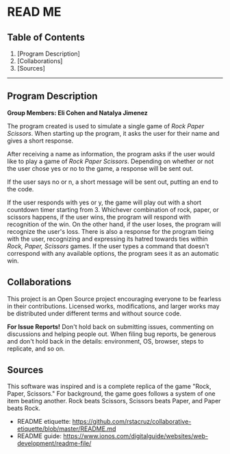 # READ ME

## Table of Contents
1. [Program Description]
2. [Collaborations]
3. [Sources]

***

## Program Description
**Group Members: Eli Cohen and Natalya Jimenez**

The program created is used to simulate a single game of *Rock Paper Scissors*. When starting up the program, it asks the user for their name and gives a short response. 

After receiving a name as information, the program asks if the user would like to play a game of *Rock Paper Scissors*. Depending on whether or not the user chose yes or no to the game, a response will be sent out. 

If the user says no or n, a short message will be sent out, putting an end to the code.

If the user responds with yes or y, the game will play out with a short countdown timer starting from 3. Whichever combination of rock, paper, or scissors happens, if the user wins, the program will respond with recognition of the win. On the other hand, if the user loses, the program will recognize the user's loss.
There is also a response for the program tieing with the user, recognizing and expressing its hatred towards ties within *Rock, Paper, Scissors* games. If the user types a command that doesn't correspond with any available options, the program sees it as an automatic win. 

## Collaborations
This project is an Open Source project encouraging everyone to be fearless in their contributions. Licensed works, modifications, and larger works may be distributed under different terms and without source code. 

**For Issue Reports!** Don't hold back on submitting issues, commenting on discussions and helping people out. When filing bug reports, be generous and don't hold back in the details: environment, OS, browser, steps to replicate, and so on.

## Sources
This software was inspired and is a complete replica of the game "Rock, Paper, Scissors." For background, the game goes follows a system of one item beating another. Rock beats Scissors, Scissors beats Paper, and Paper beats Rock.

- README etiquette: https://github.com/rstacruz/collaborative-etiquette/blob/master/README.md
- README guide: https://www.ionos.com/digitalguide/websites/web-development/readme-file/
